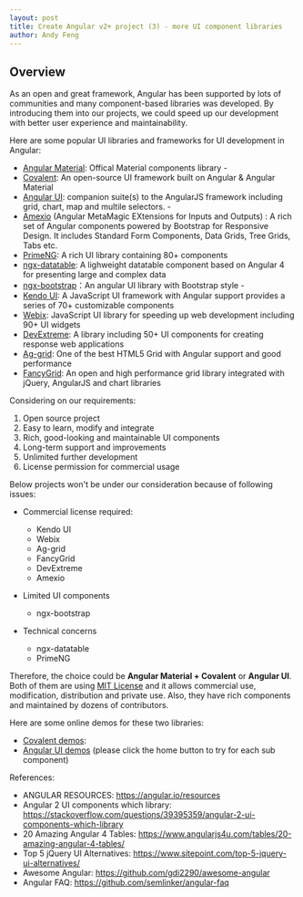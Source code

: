 ```yaml
---
layout: post
title: Create Angular v2+ project (3) - more UI component libraries
author: Andy Feng
---
```


## Overview ##
As an open and great framework, Angular has been supported by lots of communities and many component-based libraries was developed. By introducing them into our projects, we could speed up our development with better user experience and maintainability.

Here are some popular UI libraries and frameworks for UI development in Angular:

-	[Angular Material](https://material.angular.io ): Offical Material components library - 
-	[Covalent](https://teradata.github.io/covalent/#/components): An open-source UI framework built on Angular & Angular Material 
-	[Angular UI](https://angular-ui.github.io ): companion suite(s) to the AngularJS framework including grid, chart, map and multile selectors. - 
-	[Amexio](https://amexio.tech ) (Angular MetaMagic EXtensions for Inputs and Outputs) : A rich set of Angular components powered by Bootstrap for Responsive Design. It includes Standard Form Components, Data Grids, Tree Grids, Tabs etc. 
-	[PrimeNG](https://www.primefaces.org/primeng/): A rich UI library containing 80+ components  
-	[ngx-datatable](http://swimlane.github.io/ngx-datatable/): A lighweight datatable component based on Angular 4 for presenting large and complex data 
-	[ngx-bootstrap](http://valor-software.com/ngx-bootstrap/#/)：An angular UI library with Bootstrap style -   
-	[Kendo UI](https://www.telerik.com/kendo-angular-ui/ ): A JavaScript UI framework with Angular support provides a series of 70+ customizable components
-	[Webix](https://webix.com): JavaScript UI library for speeding up web development including 90+ UI widgets 
-	[DevExtreme](https://js.devexpress.com): A library including 50+ UI components for creating response web applications 
-	[Ag-grid](https://www.ag-grid.com): One of the best HTML5 Grid with Angular support and good performance 
-	[FancyGrid](https://fancygrid.com): An open and high performance grid library integrated with jQuery, AngularJS and chart libraries

Considering on our requirements:

1. Open source project
2. Easy to learn, modify and integrate
3. Rich, good-looking and maintainable UI components
4. Long-term support and improvements
5. Unlimited further development
6. License permission for commercial usage

Below projects won't be under our consideration because of following issues:

- Commercial license required:
	- Kendo UI
	- Webix
	- Ag-grid
	- FancyGrid
	- DevExtreme
	- Amexio

- Limited UI components
	- ngx-bootstrap

- Technical concerns       
	- ngx-datatable
	- PrimeNG

Therefore, the choice could be **Angular Material + Covalent** or **Angular UI**. Both of them are using [MIT License](https://opensource.org/licenses/MIT ) and it allows commercial use, modification, distribution and private use. Also, they have rich components and maintained by dozens of contributors. 

Here are some online demos for these two libraries:

-	[Covalent demos](https://teradata.github.io/covalent/#/components): 
-	[Angular UI demos](https://angular-ui.github.io) (please click the home button to try for each sub component)

References:

- ANGULAR RESOURCES: https://angular.io/resources 
- Angular 2 UI components which library: https://stackoverflow.com/questions/39395359/angular-2-ui-components-which-library 
- 20 Amazing Angular 4 Tables: https://www.angularjs4u.com/tables/20-amazing-angular-4-tables/ 
- Top 5 jQuery UI Alternatives: https://www.sitepoint.com/top-5-jquery-ui-alternatives/ 
- Awesome Angular: https://github.com/gdi2290/awesome-angular 
- Angular FAQ: https://github.com/semlinker/angular-faq 

